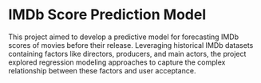 #  IMDb Score Prediction Model
This project aimed to develop a predictive model for forecasting IMDb scores of movies before their release. Leveraging historical IMDb datasets containing factors like directors, producers, and main actors, the project explored regression modeling approaches to capture the complex relationship between these factors and user acceptance. 
